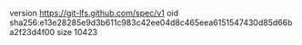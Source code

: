 version https://git-lfs.github.com/spec/v1
oid sha256:e13e28285e9d3b611c983c42ee04d8c465eea6151547430d85d66ba2f23d4f00
size 10423
